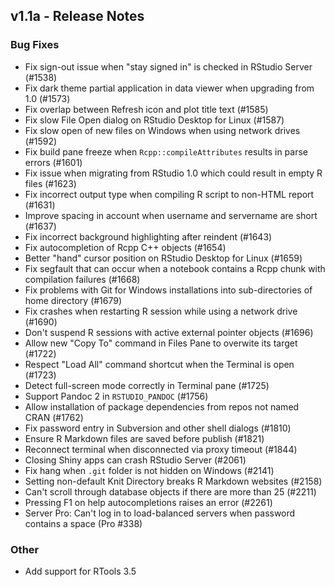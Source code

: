 ## v1.1a - Release Notes

### Bug Fixes

- Fix sign-out issue when "stay signed in" is checked in RStudio Server (#1538)
- Fix dark theme partial application in data viewer when upgrading from 1.0 (#1573)
- Fix overlap between Refresh icon and plot title text (#1585)
- Fix slow File Open dialog on RStudio Desktop for Linux (#1587)
- Fix slow open of new files on Windows when using network drives (#1592)
- Fix build pane freeze when `Rcpp::compileAttributes` results in parse errors (#1601)
- Fix issue when migrating from RStudio 1.0 which could result in empty R files (#1623)
- Fix incorrect output type when compiling R script to non-HTML report (#1631)
- Improve spacing in account when username and servername are short (#1637)
- Fix incorrect background highlighting after reindent (#1643)
- Fix autocompletion of Rcpp C++ objects (#1654)
- Better "hand" cursor position on RStudio Desktop for Linux (#1659)
- Fix segfault that can occur when a notebook contains a Rcpp chunk with compilation failures (#1668)
- Fix problems with Git for Windows installations into sub-directories of home directory (#1679)
- Fix crashes when restarting R session while using a network drive (#1690)
- Don't suspend R sessions with active external pointer objects (#1696)
- Allow new "Copy To" command in Files Pane to overwite its target (#1722)
- Respect "Load All" command shortcut when the Terminal is open (#1723)
- Detect full-screen mode correctly in Terminal pane (#1725)
- Support Pandoc 2 in `RSTUDIO_PANDOC` (#1756)
- Allow installation of package dependencies from repos not named CRAN (#1762)
- Fix password entry in Subversion and other shell dialogs (#1810)
- Ensure R Markdown files are saved before publish (#1821)
- Reconnect terminal when disconnected via proxy timeout (#1844)
- Closing Shiny apps can crash RStudio Server (#2061)
- Fix hang when `.git` folder is not hidden on Windows (#2141)
- Setting non-default Knit Directory breaks R Markdown websites (#2158)
- Can't scroll through database objects if there are more than 25 (#2211)
- Pressing F1 on help autocompletions raises an error (#2261)
- Server Pro: Can't log in to load-balanced servers when password contains a space (Pro #338)

### Other

- Add support for RTools 3.5
